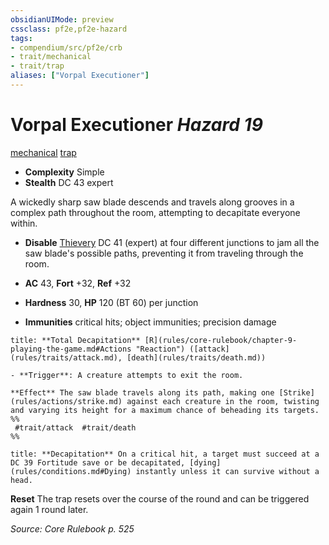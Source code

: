 ```yaml
---
obsidianUIMode: preview
cssclass: pf2e,pf2e-hazard
tags:
- compendium/src/pf2e/crb
- trait/mechanical
- trait/trap
aliases: ["Vorpal Executioner"]
---
```

# Vorpal Executioner *Hazard 19*  
[mechanical](mechanical.md "Mechanical Hazard Trait")  [trap](trap.md "Trap Hazard Trait")  

- **Complexity** Simple
- **Stealth** DC 43 expert  

A wickedly sharp saw blade descends and travels along grooves in a complex path throughout the room, attempting to decapitate everyone within.

- **Disable** [Thievery](skills.md#Thievery) DC 41 (expert) at four different junctions to jam all the saw blade's possible paths, preventing it from traveling through the room.  

- **AC** 43, **Fort** +32, **Ref** +32
- **Hardness** 30, **HP** 120 (BT 60) per junction
- **Immunities** critical hits; object immunities; precision damage

```ad-embed-ability
title: **Total Decapitation** [R](rules/core-rulebook/chapter-9-playing-the-game.md#Actions "Reaction") ([attack](rules/traits/attack.md), [death](rules/traits/death.md))

- **Trigger**: A creature attempts to exit the room.

**Effect** The saw blade travels along its path, making one [Strike](rules/actions/strike.md) against each creature in the room, twisting and varying its height for a maximum chance of beheading its targets.  
%%
 #trait/attack  #trait/death 
%%
```
```ad-embed-ability
title: **Decapitation** On a critical hit, a target must succeed at a DC 39 Fortitude save or be decapitated, [dying](rules/conditions.md#Dying) instantly unless it can survive without a head.
```

**Reset** The trap resets over the course of the round and can be triggered again 1 round later.  

*Source: Core Rulebook p. 525*